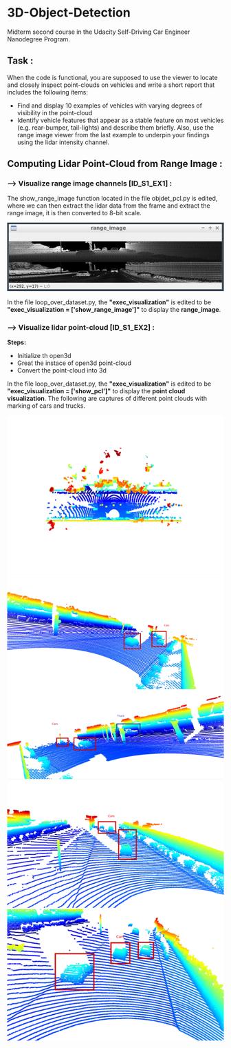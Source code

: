# 3D-Object-Detection
Midterm second course in the Udacity Self-Driving Car Engineer Nanodegree Program.

## **Task :**
When the code is functional, you are supposed to use the viewer to locate and closely inspect point-clouds on vehicles and write a short report that includes the following items:
* Find and display 10 examples of vehicles with varying degrees of visibility in the point-cloud
* Identify vehicle features that appear as a stable feature on most vehicles (e.g. rear-bumper, tail-lights) and describe them briefly. Also, use the range image viewer from the last example to underpin your findings using the lidar intensity channel.

## **Computing Lidar Point-Cloud from Range Image :**

### **--> Visualize range image channels [ID_S1_EX1] :**

The show_range_image function located in the file objdet_pcl.py is edited, where we can then extract the lidar data from the frame and extract the range image, it is then converted to 8-bit scale.

![Figure_1](https://github.com/DishaJr/3D-Object-Detection/blob/main/Figure_1.png)

In the file loop_over_dataset.py, the **"exec_visualization"** is edited to be **"exec_visualization = ['show_range_image']"** to display the **range_image**.

### **--> Visualize lidar point-cloud [ID_S1_EX2] :**
**Steps:**
* Initialize th open3d
* Great the instace of open3d point-cloud
* Convert the point-cloud into 3d

In the file loop_over_dataset.py, the **"exec_visualization"** is edited to be **"exec_visualization = ['show_pcl']"** to display the **point cloud visualization**. The following are captures of different point clouds with marking of cars and trucks.

![Figure_2](https://github.com/DishaJr/3D-Object-Detection/blob/main/Figure_2.png)
![Figure_3](https://github.com/DishaJr/3D-Object-Detection/blob/main/Figure_3.png)
![Figure_4](https://github.com/DishaJr/3D-Object-Detection/blob/main/Figure_4.png)
![Figure_5](https://github.com/DishaJr/3D-Object-Detection/blob/main/Figure_5.png)
![Figure_6](https://github.com/DishaJr/3D-Object-Detection/blob/main/Figure_6.png)

